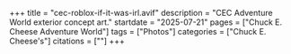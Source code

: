 +++
title = "cec-roblox-if-it-was-irl.avif"
description = "CEC Adventure World exterior concept art."
startdate = "2025-07-21"
pages = ["Chuck E. Cheese Adventure World"]
tags = ["Photos"]
categories = ["Chuck E. Cheese's"]
citations = [""]
+++
